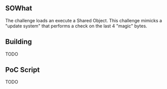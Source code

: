 ## SOWhat
The challenge loads an execute a Shared Object. This challenge mimicks a "update system" that performs a check on the last 4 "magic" bytes.


## Building
TODO


## PoC Script
TODO
